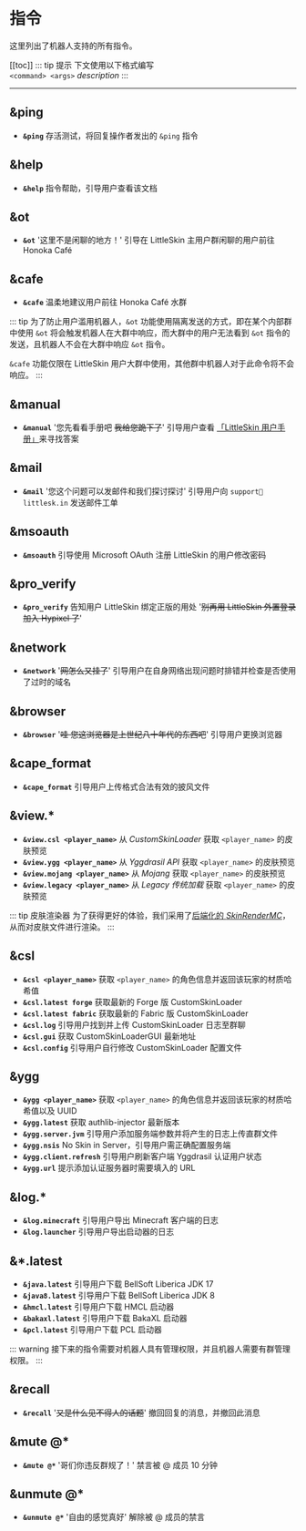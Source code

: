 # 指令
这里列出了机器人支持的所有指令。


[[toc]]
::: tip 提示
下文使用以下格式编写  
`<command> <args>` *description*
:::

---
## &ping
- **`&ping`** 存活测试，将回复操作者发出的 `&ping` 指令

## &help
- **`&help`** 指令帮助，引导用户查看该文档

## &ot
- **`&ot`**  '这里不是闲聊的地方！' 引导在 LittleSkin 主用户群闲聊的用户前往 Honoka Café

## &cafe
- **`&cafe`**  温柔地建议用户前往 Honoka Café 水群

::: tip
为了防止用户滥用机器人，`&ot` 功能使用隔离发送的方式，即在某个内部群中使用 `&ot` 将会触发机器人在大群中响应，而大群中的用户无法看到 `&ot` 指令的发送，且机器人不会在大群中响应 `&ot` 指令。

`&cafe` 功能仅限在 LittleSkin 用户大群中使用，其他群中机器人对于此命令将不会响应。
:::

## &manual
- **`&manual`** '您先看看手册吧 ~~我给您跪下了~~' 引导用户查看 [「LittleSkin 用户手册」](https://manual.littlesk.in)来寻找答案

## &mail
- **`&mail`** '您这个问题可以发邮件和我们探讨探讨' 引导用户向 `support📧littlesk.in` 发送邮件工单

## &msoauth
- **`&msoauth`** 引导使用 Microsoft OAuth 注册 LittleSkin 的用户修改密码

## &pro_verify
- **`&pro_verify`** 告知用户 LittleSkin 绑定正版的用处 '~~别再用 LittleSkin 外置登录加入 Hypixel 了~~'

## &network
- **`&network`** '~~网怎么又挂了~~' 引导用户在自身网络出现问题时排错并检查是否使用了过时的域名

## &browser
- **`&browser`** '~~哇 您这浏览器是上世纪八十年代的东西吧~~' 引导用户更换浏览器

## &cape_format
- **`&cape_format`** 引导用户上传格式合法有效的披风文件

## &view.*
- **`&view.csl <player_name>`** 从 *CustomSkinLoader* 获取 `<player_name>` 的皮肤预览
- **`&view.ygg <player_name>`** 从 *Yggdrasil API* 获取 `<player_name>` 的皮肤预览
- **`&view.mojang <player_name>`** 从 *Mojang* 获取 `<player_name>` 的皮肤预览
- **`&view.legacy <player_name>`** 从 *Legacy 传统加载* 获取 `<player_name>` 的皮肤预览

::: tip 皮肤渲染器
为了获得更好的体验，我们采用了[后端化的 *SkinRenderMC*](https://github.com/jinzhijie/SkinRenderMC)，从而对皮肤文件进行渲染。
:::

## &csl
- **`&csl <player_name>`** 获取 `<player_name>` 的角色信息并返回该玩家的材质哈希值
- **`&csl.latest forge`** 获取最新的 Forge 版 CustomSkinLoader
- **`&csl.latest fabric`** 获取最新的 Fabric 版 CustomSkinLoader
- **`&csl.log`** 引导用户找到并上传 CustomSkinLoader 日志至群聊
- **`&csl.gui`** 获取 CustomSkinLoaderGUI 最新地址
- **`&csl.config`** 引导用户自行修改 CustomSkinLoader 配置文件

## &ygg
- **`&ygg <player_name>`** 获取 `<player_name>` 的角色信息并返回该玩家的材质哈希值以及 UUID
- **`&ygg.latest`** 获取 authlib-injector 最新版本
- **`&ygg.server.jvm`** 引导用户添加服务端参数并将产生的日志上传直群文件
- **`&ygg.nsis`** No Skin in Server，引导用户需正确配置服务端
- **`&ygg.client.refresh`** 引导用户刷新客户端 Yggdrasil 认证用户状态
- **`&ygg.url`** 提示添加认证服务器时需要填入的 URL

## &log.*
- **`&log.minecraft`** 引导用户导出 Minecraft 客户端的日志
- **`&log.launcher`** 引导用户导出启动器的日志

## &*.latest
- **`&java.latest`** 引导用户下载 BellSoft Liberica JDK 17
- **`&java8.latest`** 引导用户下载 BellSoft Liberica JDK 8
- **`&hmcl.latest`** 引导用户下载 HMCL 启动器
- **`&bakaxl.latest`** 引导用户下载 BakaXL 启动器
- **`&pcl.latest`** 引导用户下载 PCL 启动器

::: warning
接下来的指令需要对机器人具有管理权限，并且机器人需要有群管理权限。
:::

## &recall
- **`&recall`** '~~又是什么见不得人的话题~~' 撤回回复的消息，并撤回此消息

## &mute @*
- **`&mute @*`** '哥们你违反群规了！' 禁言被 @ 成员 10 分钟

## &unmute @*
- **`&unmute @*`** '自由的感觉真好' 解除被 @ 成员的禁言
